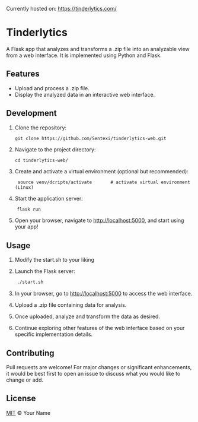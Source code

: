 Currently hosted on: https://tinderlytics.com/
# Tinderlytics

A Flask app that analyzes and transforms a .zip file into an analyzable view from a web interface. It is implemented using Python and Flask.

## Features

- Upload and process a .zip file.
- Display the analyzed data in an interactive web interface.

## Development

1. Clone the repository:
   ```
   git clone https://github.com/Sentexi/tinderlytics-web.git
   ```

2. Navigate to the project directory:
   ```
   cd tinderlytics-web/
   ```

3. Create and activate a virtual environment (optional but recommended):
   ```
    source venv/dcripts/activate       # activate virtual environment (Linux)
    ```
   
4. Start the application server:
  ```bash 
      flask run
  ```
      
5. Open your browser, navigate to [http://localhost:5000](http://localhost:5000), and start using your app!

## Usage

1. Modify the start.sh to your liking

2. Launch the Flask server:

  ```bash 
      ./start.sh
  ```

3. In your browser, go to [http://localhost:5000](http://localhost:5000) to access the web interface.

4. Upload a .zip file containing data for analysis.

5. Once uploaded, analyze and transform the data as desired.

6. Continue exploring other features of the web interface based on your specific implementation details.


## Contributing

Pull requests are welcome! For major changes or significant enhancements, it would be best first to open an issue to discuss what you would like to change or add.


## License

[MIT](https://choosealicense.com/licenses/mit/) © Your Name


``` 
